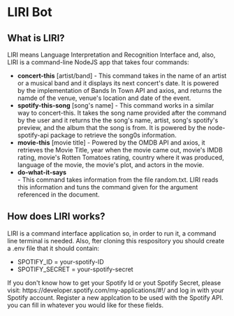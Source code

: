 # LIRI Bot
<h2>What is LIRI?</h2>
LIRI means Language Interpretation and Recognition Interface and, also, LIRI is a  command-line NodeJS app that takes four commands:
<ul>
  <li><b>concert-this</b> [artist/band] - This command takes in the name of an artist or a musical band and it displays its next concert's date. It is powered by the implementation of Bands In Town API and axios,  and returns the namde of the venue, venue's location and date of the event.</li>
  <li><b>spotify-this-song</b> [song's name] - This command works in a similar way to concert-this. It takes the song name provided after the command by the user and it returns the the song's name, artist, song's spotify's preview, and the album that the song is from. It is powered by the node-spotify-api package to retrieve the song0s information.</li>
  <li><b>movie-this</b> [movie title] - Powered by the OMDB API and axios,  it retrieves the Movie Title, year when the movie came  out, movie's IMDB rating, movie's Rotten Tomatoes rating,  country where it was produced, language of the movie, the movie's plot, and actors in the movie.</li>
  <li><b>do-what-it-says</b></li> - This command takes information from the file random.txt. LIRI reads this information and tuns the command given for the argument referenced in the document. </li>
  </ul>
  <h2>How does LIRI works?</h2>
  <h3</h3>
  LIRI is a command interface application so, in order to run it, a command line terminal is needed. Also, fter cloning this respository you should create a .env file that it should contain:
  <ul>
  <li>SPOTIFY_ID = your-spotify-ID</li>
  <li>SPOTIFY_SECRET = your-spotify-secret</li>
  </ul>
  If you don't know how to get your Spotify Id or yout Spotify Secret, please visit: https://developer.spotify.com/my-applications/#!/ and log in with your Spotify account. Register a new applcation to be used with the Spotify API. you can fill in whatever you would like for these fields.
  
